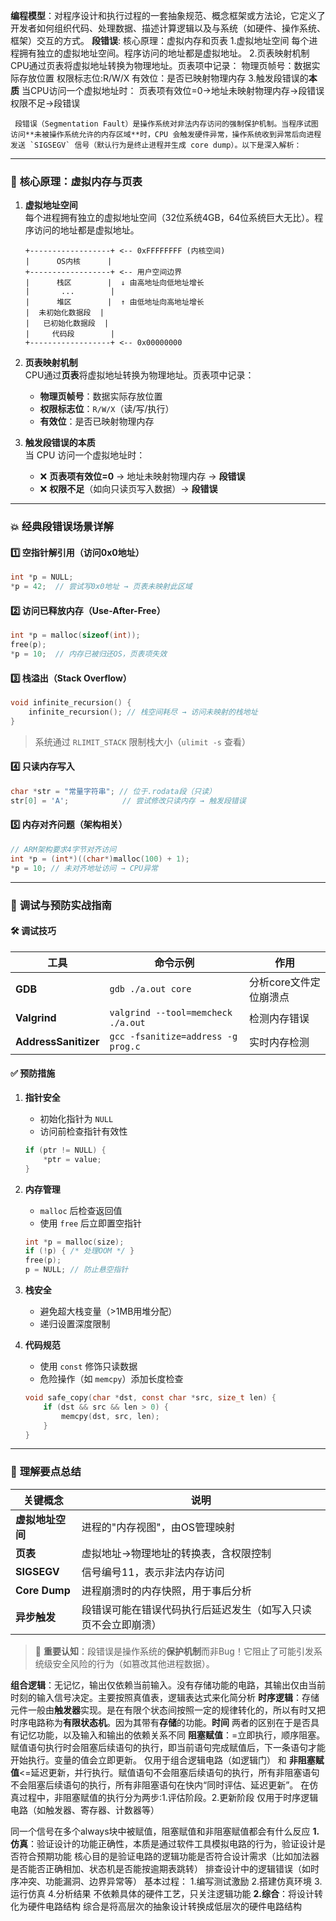 **编程模型**：对程序设计和执行过程的一套抽象规范、概念框架或方法论，它定义了开发者如何组织代码、处理数据、描述计算逻辑以及与系统（如硬件、操作系统、框架）交互的方式。
**段错误**:
  核心原理：虚拟内存和页表
  1.虚拟地址空间
  每个进程拥有独立的虚拟地址空间。程序访问的地址都是虚拟地址。
  2.页表映射机制
  CPU通过页表将虚拟地址转换为物理地址。页表项中记录：
  物理页帧号：数据实际存放位置
  权限标志位:R/W/X
  有效位：是否已映射物理内存
  3.触发段错误的**本质**
  当CPU访问一个虚拟地址时：
    页表项有效位=0->地址未映射物理内存->段错误
    权限不足->段错误



     段错误（Segmentation Fault）是操作系统对非法内存访问的强制保护机制。当程序试图访问**未被操作系统允许的内存区域**时，CPU 会触发硬件异常，操作系统收到异常后向进程发送 `SIGSEGV` 信号（默认行为是终止进程并生成 core dump）。以下是深入解析：

---

### 🧠 **核心原理：虚拟内存与页表**
1. **虚拟地址空间**  
   每个进程拥有独立的虚拟地址空间（32位系统4GB，64位系统巨大无比）。程序访问的地址都是虚拟地址。
   ```plaintext
   +------------------+ <-- 0xFFFFFFFF (内核空间)
   |      OS内核      |
   +------------------+ <-- 用户空间边界
   |      栈区        |  ↓ 由高地址向低地址增长
   |       ...        |
   |      堆区        |  ↑ 由低地址向高地址增长
   |  未初始化数据段  |
   |   已初始化数据段  |
   |     代码段        |
   +------------------+ <-- 0x00000000
   ```

2. **页表映射机制**  
   CPU通过**页表**将虚拟地址转换为物理地址。页表项中记录：
   - **物理页帧号**：数据实际存放位置
   - **权限标志位**：`R/W/X`（读/写/执行）
   - **有效位**：是否已映射物理内存

3. **触发段错误的本质**  
   当 CPU 访问一个虚拟地址时：
   - ❌ **页表项有效位=0** → 地址未映射物理内存 → **段错误**
   - ❌ **权限不足**（如向只读页写入数据）→ **段错误**

---

### 💥 **经典段错误场景详解**
#### 1️⃣ **空指针解引用（访问0x0地址）**
```c
int *p = NULL; 
*p = 42;  // 尝试写0x0地址 → 页表未映射此区域
```

#### 2️⃣ **访问已释放内存（Use-After-Free）**
```c
int *p = malloc(sizeof(int));
free(p);
*p = 10;  // 内存已被归还OS，页表项失效
```

#### 3️⃣ **栈溢出（Stack Overflow）**
```c
void infinite_recursion() {
    infinite_recursion(); // 栈空间耗尽 → 访问未映射的栈地址
}
```
> 系统通过 `RLIMIT_STACK` 限制栈大小（`ulimit -s` 查看）

#### 4️⃣ **只读内存写入**
```c
char *str = "常量字符串"; // 位于.rodata段（只读）
str[0] = 'A';            // 尝试修改只读内存 → 触发段错误
```

#### 5️⃣ **内存对齐问题（架构相关）**
```c
// ARM架构要求4字节对齐访问
int *p = (int*)((char*)malloc(100) + 1); 
*p = 10; // 未对齐地址访问 → CPU异常
```

---

### 🔧 **调试与预防实战指南**
#### 🛠️ 调试技巧
| 工具          | 命令示例                          | 作用                     |
|---------------|-----------------------------------|--------------------------|
| **GDB**       | `gdb ./a.out core`                | 分析core文件定位崩溃点   |
| **Valgrind**  | `valgrind --tool=memcheck ./a.out`| 检测内存错误             |
| **AddressSanitizer** | `gcc -fsanitize=address -g prog.c` | 实时内存检测             |

#### ✅ 预防措施
1. **指针安全**  
   - 初始化指针为 `NULL`
   - 访问前检查指针有效性
   ```c
   if (ptr != NULL) {
       *ptr = value;
   }
   ```

2. **内存管理**  
   - `malloc` 后检查返回值
   - 使用 `free` 后立即置空指针
   ```c
   int *p = malloc(size);
   if (!p) { /* 处理OOM */ }
   free(p); 
   p = NULL; // 防止悬空指针
   ```

3. **栈安全**  
   - 避免超大栈变量（>1MB用堆分配）
   - 递归设置深度限制

4. **代码规范**  
   - 使用 `const` 修饰只读数据
   - 危险操作（如 `memcpy`）添加长度检查
   ```c
   void safe_copy(char *dst, const char *src, size_t len) {
       if (dst && src && len > 0) {
           memcpy(dst, src, len);
       }
   }
   ```

---

### 🌟 **理解要点总结**
| 关键概念         | 说明                                                                 |
|------------------|----------------------------------------------------------------------|
| **虚拟地址空间** | 进程的"内存视图"，由OS管理映射                                      |
| **页表**         | 虚拟地址→物理地址的转换表，含权限控制                               |
| **SIGSEGV**      | 信号编号11，表示非法内存访问                                        |
| **Core Dump**    | 进程崩溃时的内存快照，用于事后分析                                  |
| **异步触发**     | 段错误可能在错误代码执行后延迟发生（如写入只读页不会立即崩溃）      |

> 📌 **重要认知**：段错误是操作系统的**保护机制**而非Bug！它阻止了可能引发系统级安全风险的行为（如篡改其他进程数据）。
> 

**组合逻辑**：无记忆，输出仅依赖当前输入。没有存储功能的电路，其输出仅由当前时刻的输入信号决定。主要按照真值表，逻辑表达式来化简分析
**时序逻辑**：存储元件一般由**触发器**实现。是在有限个状态间按照一定的规律转化的，所以有时又把时序电路称为**有限状态机**。因为其带有**存储**的功能。**时间**
两者的区别在于是否具有记忆功能，以及输入和输出的依赖关系不同
**阻塞赋值**：=立即执行，顺序阻塞。赋值语句执行时会阻塞后续语句的执行，即当前语句完成赋值后，下一条语句才能开始执行。变量的值会立即更新。
仅用于组合逻辑电路（如逻辑门）
和
**非阻塞赋值**<=延迟更新，并行执行。赋值语句不会阻塞后续语句的执行，所有非阻塞语句不会阻塞后续语句的执行，所有非阻塞语句在快内“同时评估、延迟更新”。
在仿真过程中，非阻塞赋值的执行分为两步:1.评估阶段。2.更新阶段
仅用于时序逻辑电路（如触发器、寄存器、计数器等）

同一个信号在多个always块中被赋值，阻塞赋值和非阻塞赋值都会有什么反应
**1.仿真**：验证设计的功能正确性，本质是通过软件工具模拟电路的行为，验证设计是否符合预期功能
核心目的是验证电路的逻辑功能是否符合设计需求（比如加法器是否能否正确相加、状态机是否能按逾期表跳转）
排查设计中的逻辑错误（如时序冲突、功能漏洞、边界异常等）
基本过程：
1.编写测试激励
2.搭建仿真环境
3.运行仿真
4.分析结果
不依赖具体的硬件工艺，只关注逻辑功能
**2.综合**：将设计转化为硬件电路结构
综合是将高层次的抽象设计转换成低层次的硬件电路结构

